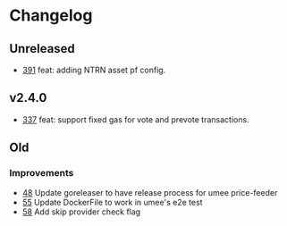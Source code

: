 <!-- markdownlint-disable MD013 MD024 -->
<!-- markdown-link-check-disable -->

<!--
Changelog Guiding Principles:

Changelogs are for humans, not machines.
There should be an entry for every single version.
The same types of changes should be grouped.
Versions and sections should be linkable.
The latest version comes first.
The release date of each version is displayed.
Mention whether you follow Semantic Versioning.

Usage:

Change log entries are to be added to the Unreleased section under the
appropriate stanza (see below). Each entry should ideally include a tag and
the Github PR referenced in the following format:

* (<tag>) [#<PR-number>](https://github.com/ojo-network/price-feeder/pull/<PR-number>) <changelog entry>

Types of changes (Stanzas):

Features: for new features.
Improvements: for changes in existing functionality.
Deprecated: for soon-to-be removed features.
Bug Fixes: for any bug fixes.
Client Breaking: for breaking Protobuf, CLI, gRPC and REST routes used by clients.
API Breaking: for breaking exported Go APIs used by developers.
State Machine Breaking: for any changes that result in a divergent application state.

To release a new version, ensure an appropriate release branch exists. Add a
release version and date to the existing Unreleased section which takes the form
of:

## [<version>](https://github.com/ojo-network/price-feeder/releases/tag/<version>) - YYYY-MM-DD

Once the version is tagged and released, a PR should be made against the main
branch to incorporate the new changelog updates.

Ref: https://keepachangelog.com/en/1.0.0/
-->
# Changelog

## Unreleased

- [391](https://github.com/ojo-network/price-feeder/pull/391) feat: adding NTRN asset pf config.

## v2.4.0

- [337](https://github.com/ojo-network/price-feeder/pull/337) feat: support fixed gas for vote and prevote transactions.

## Old

### Improvements

- [48](https://github.com/ojo-network/price-feeder/pull/48) Update goreleaser to have release process for umee price-feeder
- [55](https://github.com/ojo-network/price-feeder/pull/55) Update DockerFile to work in umee's e2e test
- [58](https://github.com/ojo-network/price-feeder/pull/59) Add skip provider check flag
